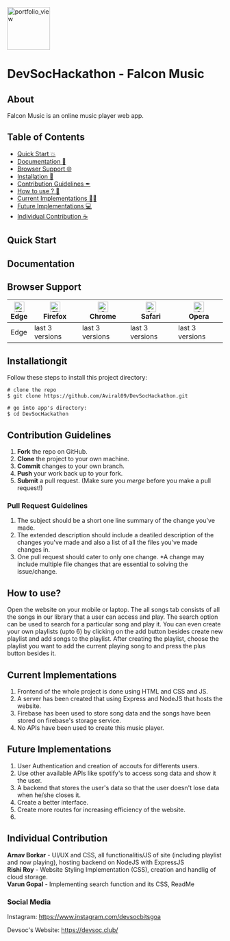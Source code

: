 <img width="100" alt="portfolio_view" src="https://devsoc.club/assets/img/logo.png">

# DevSocHackathon - Falcon Music

## About
Falcon Music is an online music player web app.

## Table of Contents
- [Quick Start :boom:](#quick-start)
- [Documentation 🧾](#documentation)
- [Browser Support 🌐](#browser-support)
- [Installation 🐣](#installation)
- [Contribution Guidelines ✒](#contribution-guidelines)
- [How to use ? 📖](#how-to-use)
- [Current Implementations 👨‍💻](#current-implementations)
- [Future Implementations 💻](#future-implementations)
- [Individual Contribution ☕](#individual-contribution)

## Quick Start


## Documentation

## Browser Support
| [<img src="https://raw.githubusercontent.com/alrra/browser-logos/master/src/edge/edge_48x48.png" alt="IE / Edge" width="24px" height="24px" />](http://godban.github.io/browsers-support-badges/)</br>Edge | [<img src="https://raw.githubusercontent.com/alrra/browser-logos/master/src/firefox/firefox_48x48.png" alt="Firefox" width="24px" height="24px" />](http://godban.github.io/browsers-support-badges/)</br>Firefox | [<img src="https://raw.githubusercontent.com/alrra/browser-logos/master/src/chrome/chrome_48x48.png" alt="Chrome" width="24px" height="24px" />](http://godban.github.io/browsers-support-badges/)</br>Chrome | [<img src="https://raw.githubusercontent.com/alrra/browser-logos/master/src/safari/safari_48x48.png" alt="Safari" width="24px" height="24px" />](http://godban.github.io/browsers-support-badges/)</br>Safari | [<img src="https://raw.githubusercontent.com/alrra/browser-logos/master/src/opera/opera_48x48.png" alt="Opera" width="24px" height="24px" />](http://godban.github.io/browsers-support-badges/)</br>Opera |
| --- | --- | --- | --- | --- |
| Edge | last 3 versions | last 3 versions | last 3 versions | last 3 versions |

## Installationgit 

Follow these steps to install this project directory:

```
# clone the repo
$ git clone https://github.com/Aviral09/DevSocHackathon.git

# go into app's directory:
$ cd DevSocHackathon

```

## Contribution Guidelines
1. **Fork** the repo on GitHub.
2. **Clone** the project to your own machine.
3. **Commit** changes to your own branch.
4. **Push** your work back up to your fork.
5. **Submit** a pull request.
(Make sure you *merge* before you make a pull request!)

### Pull Request Guidelines
1. The subject should be a short one line summary of the change you've made.
2. The extended description should include a deatiled description of the changes you've made and also a list of all the files you've made changes in.
3. One pull request should cater to only one change. *A change may include multiple file changes that are essential to solving the issue/change.

## How to use?
Open the website on your mobile or laptop. The all songs tab consists of all the songs in our library that a user can access and play. The search option can be used to search for a particular song and play it. You can even create your own playlists (upto 6) by clicking on the add button besides create new playlist and add songs to the playlist. After creating the playlist, choose the playlist you want to add the current playing song to and press the plus button besides it.

## Current Implementations
1. Frontend of the whole project is done using HTML and CSS and JS.
2. A server has been created that using Express and NodeJS that hosts the website.
3. Firebase has been used to store song data and the songs have been stored on firebase's storage service.
4. No APIs have been used to create this music player.

## Future Implementations
1. User Authentication and creation of accouts for differents users.
2. Use other available APIs like spotify's to access song data and show it the user.
3. A backend that stores the user's data so that the user doesn't lose data when he/she closes it.
4. Create a better interface.
5. Create more routes for increasing efficiency of the website.
6. 
## Individual Contribution
**Arnav Borkar** - UI/UX and CSS, all functionalitis/JS of site (including playlist and now playing), hosting backend on NodeJS with ExpressJS <br />
**Rishi Roy** - Website Styling Implementation (CSS), creation and handlig of cloud storage.<br />
**Varun Gopal** - Implementing search function and its CSS, ReadMe <br />


### Social Media

Instagram: <https://www.instagram.com/devsocbitsgoa>

Devsoc's Website: <https://devsoc.club/>
